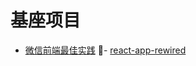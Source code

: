 # 基座项目

- [微信前端最佳实践](https://github.com/a1029563229/blogs/blob/master/BestPractices/qiankun/Start.md)
- [react-app-rewired](https://github.com/timarney/react-app-rewired)